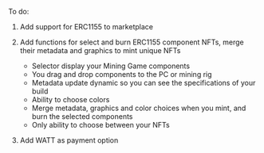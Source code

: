 To do:

1. Add support for ERC1155 to marketplace
2. Add functions for select and burn ERC1155 component NFTs, merge their metadata and graphics to mint unique NFTs
   - Selector display your Mining Game components
   - You drag and drop components to the PC or mining rig
   - Metadata update dynamic so you can see the specifications of your build
   - Ability to choose colors
   - Merge metadata, graphics and color choices when you mint, and burn the selected components
   - Only ability to choose between your NFTs

4. Add WATT as payment option
